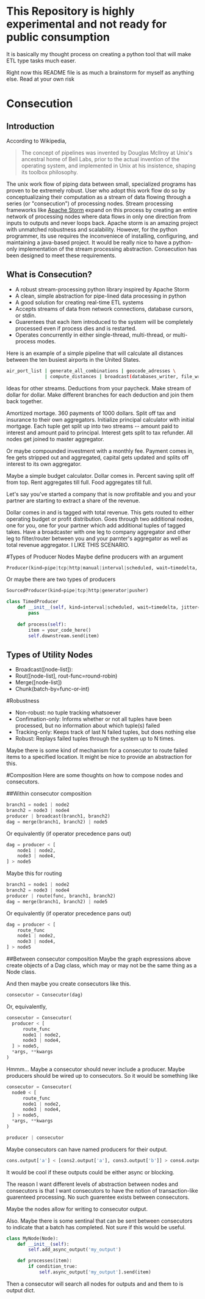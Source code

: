 
This Repository is highly experimental and not ready for public consumption
===
It is basically my thought process on creating a python tool that will make ETL type tasks much easer.

Right now this README file is as much a brainstorm for myself as anything else.  Read at your own risk


Consecution
===

Introduction
---
According to Wikipedia,

> The concept of pipelines was invented by Douglas McIlroy at Unix's ancestral
> home of Bell Labs, prior to the actual invention of the operating system, and
> implemented in Unix at his insistence, shaping its toolbox philosophy.


The unix work flow of piping data between small, specialized programs has proven
to be extremely robust.  User who adopt this work flow do so by conceptualizaing
their computation as a stream of data flowing through a series (or
"consecution") of processing nodes.  Stream processing frameworks like <a
href="http://storm.apache.org/">Apache Storm</a> expand on this process by
creating an entire network of processing nodes where data flows in only one
direction from inputs to outputs and never loops back.  Apache storm is an
amazing project with unmatched robustness and scalability.  However, for the
python programmer, its use requires the inconveniece of installing, configuring,
and maintaining a java-based project.  It would be really nice to have a
python-only implementation of the stream processing abstraction.  Consecution has
been designed to meet these requirements.

What is Consecution?
---
* A robust stream-processing python library inspired by Apache Storm
* A clean, simple abstraction for pipe-lined data processing in python
* A good solution for creating real-time ETL systems
* Accepts streams of data from network connections, database cursors, or stdin.
* Guarentees that each item introduced to the system will be completely
  processed even if process dies and is restarted.
* Operates concurrently in either single-thread, multi-thread, or multi-process
  modes.

Here is an example of a simple pipeline that will calculate all distances
between the ten busiest airports in the United States.

```bash
air_port_list | generate_all_combinations | geocode_adresses \
              | compute_distances | broadcast(databases_writer, file_writer)
```

Ideas for other streams.
Deductions from your paycheck.  Make stream of dollar for dollar. Make different
branches for each deduction and join them back together.

Amortized mortage.  360 payments of 1000 dollars.  Split off tax and insurance to
their own aggregators.  Initialize principal calculator with initial mortgage.
Each tuple get split up into two streams -- amount paid to interest and amount
paid to principal.  Interest gets split to tax refunder. All nodes get joined to
master aggregator.

Or maybe compounded investment with a monthly fee.  Payment comes in, fee gets
stripped out and aggregated, capital gets updated and splits off interest to its
own aggregator. 

Maybe a simple budget calculator.  Dollar comes in. Percent saving split off
from top.  Rent aggregates till full.  Food aggregates till full.

Let's say you've started a company that is now profitable and you and your
partner are starting to extract a share of the revenue.

Dollar comes in and is tagged with total revenue.  This gets routed to either
operating budget or profit distribution.  Goes through two additional nodes, one
for you, one for your partner which add  additional tuples of tagged takes.
Have a broadcaster with one leg to company aggregator and other leg to
filter/router between you and your parnter's aggregator as well as total revenue
aggregator. I LIKE THIS SCENARIO. 


#Types of Producer Nodes
Maybe define producers with an argument
```python
Producer(kind=pipe|tcp|http|manual|interval|scheduled, wait=timedelta, jitter=timedelta, cron_string)
```

Or maybe there are two types of producers

```python
SourcedProducer(kind=pipe|tcp|http|generator|pusher)

class TimedProducer
    def __init__(self, kind=interval|scheduled, wait=timedelta, jitter=timedelta, cron_string):
        pass
    
    def process(self):
        item = your_code_here()
        self.downstream.send(item)
```


Types of Utility Nodes
---
* Broadcast([node-list]):  
* Rout([node-list], rout-func=round-robin)
* Merge([node-list])
* Chunk(batch-by=func-or-int)


#Robustness
* Non-robust:  no tuple tracking whatsoever
* Confimation-only: Informs whether or not all tuples have been processed,
                    but no information about which tuple(s) failed
* Tracking-only: Keeps track of last N failed tuples, but does nothing else
* Robust: Replays failed tuples through the system up to N times.

Maybe there is some kind of mechanism for a consecutor to route failed
items to a specified location.  It might be nice to provide an abstraction
for this.


#Composition
Here are some thoughts on how to compose nodes and consecutors.

##Within consecutor composition

```python
branch1 = node1 | node2
branch2 = node3 | node4
producer | broadcast(branch1, branch2)
dag = merge(branch1, branch2) | node5
```

Or equivalently (if operator precedence pans out) 

```python
dag = producer < [
    node1 | node2, 
    node3 | node4,
] > node5
```

Maybe this for routing

```python
branch1 = node1 | node2
branch2 = node3 | node4
producer | route(func, branch1, branch2)
dag = merge(branch1, branch2) | node5
```

Or equivalently (if operator precedence pans out) 

```python
dag = producer < [
    route_func
    node1 | node2, 
    node3 | node4,
] > node5
```



##Between consecutor composition
Maybe the graph expressions above create objects of a Dag class, which may or
may not be the same thing as a Node class.

And then maybe you create consecutors like this.

```python
consecutor = Consecutor(dag)
```

Or, equivalently,

```python
consecutor = Consecutor(
  producer < [
      route_func
      node1 | node2, 
      node3 | node4,
  ] > node5,
  *args, **kwargs
)
```

Hmmm...  Maybe a consecutor should never include a producer.  Maybe producers
should be wired up to consecutors.  So it would be something like

```python
consecutor = Consecutor(
  node0 < [
      route_func
      node1 | node2, 
      node3 | node4,
  ] > node5,
  *args, **kwargs
)

producer | consecutor
```

Maybe consecutors can have named producers for their output.

```python
cons.output['a'] < [cons2.output['a'], cons3.output['b']] > cons4.output['a'] | cons5
```

It would be cool if these outputs could be either async or blocking.

The reason I want different levels of abstraction between nodes and consecutors
is that I want consecutors to have the notion of transaction-like guarenteed
processing.  No such guarentee exists between consecutors.


Maybe the nodes allow for writing to consecutor output.

Also.  Maybe there is some sentinal that can be sent between consecutors to
indicate that a batch has completed.  Not sure if this would be useful.

```python
class MyNode(Node):
    def __init__(self):
        self.add_async_output('my_output')

    def processes(item):
        if condition_true:
            self.async_output['my_output'].send(item)
```

Then a consecutor will search all nodes for outputs and and them to is output dict.
































